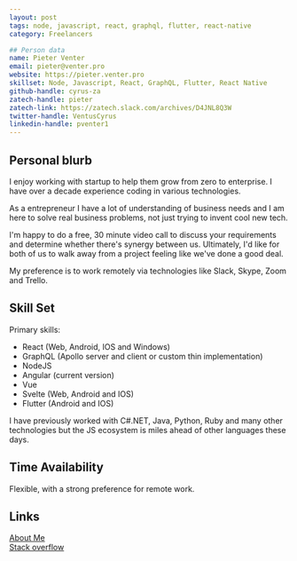 ```yaml
---
layout: post
tags: node, javascript, react, graphql, flutter, react-native
category: Freelancers

## Person data
name: Pieter Venter
email: pieter@venter.pro
website: https://pieter.venter.pro
skillset: Node, Javascript, React, GraphQL, Flutter, React Native
github-handle: cyrus-za
zatech-handle: pieter
zatech-link: https://zatech.slack.com/archives/D4JNL8Q3W
twitter-handle: VentusCyrus
linkedin-handle: pventer1
---
```


## Personal blurb

I enjoy working with startup to help them grow from zero to enterprise. I have over a decade experience coding in various technologies.

As a entrepreneur I have a lot of understanding of business needs and I am here to solve real business problems, not just trying to invent cool new tech.

I'm happy to do a free, 30 minute video call to discuss your requirements and determine whether there's synergy between us. Ultimately, I'd like for both of us to walk away from a project feeling like we've done a good deal.

My preference is to work remotely via technologies like Slack, Skype, Zoom and Trello.

## Skill Set

Primary skills:

* React (Web, Android, IOS and Windows)
* GraphQL (Apollo server and client or custom thin implementation)
* NodeJS
* Angular (current version)
* Vue
* Svelte (Web, Android and IOS)
* Flutter (Android and IOS)

I have previously worked with C#.NET, Java, Python, Ruby and many other technologies but the JS ecosystem is miles ahead of other languages these days.

## Time Availability

Flexible, with a strong preference for remote work.

## Links

[About Me](https://about.me/pieter.venter)  
[Stack overflow](https://stackoverflow.com/story/pieterventer/)  
